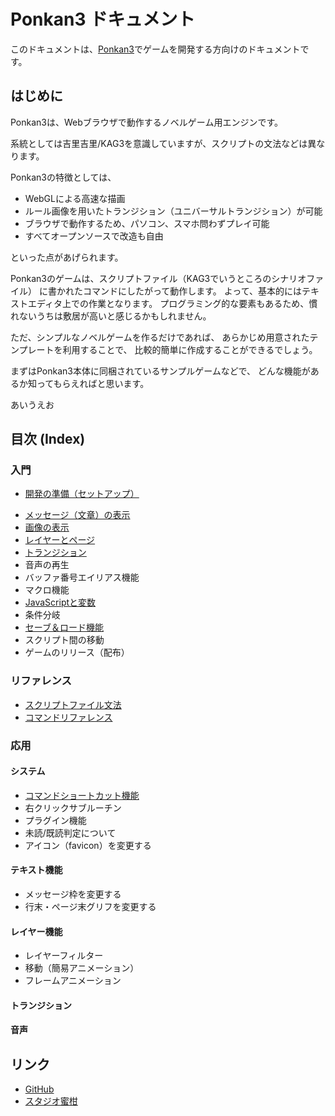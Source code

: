 # Ponkan3 ドキュメント

このドキュメントは、[Ponkan3](https://github.com/okayumoka/ponkan3)でゲームを開発する方向けのドキュメントです。

## はじめに

Ponkan3は、Webブラウザで動作するノベルゲーム用エンジンです。

系統としては吉里吉里/KAG3を意識していますが、スクリプトの文法などは異なります。

Ponkan3の特徴としては、

- WebGLによる高速な描画
- ルール画像を用いたトランジション（ユニバーサルトランジション）が可能
- ブラウザで動作するため、パソコン、スマホ問わずプレイ可能
- すべてオープンソースで改造も自由

といった点があげられます。

Ponkan3のゲームは、スクリプトファイル（KAG3でいうところのシナリオファイル）
に書かれたコマンドにしたがって動作します。
よって、基本的にはテキストエディタ上での作業となります。
プログラミング的な要素もあるため、慣れないうちは敷居が高いと感じるかもしれません。

ただ、シンプルなノベルゲームを作るだけであれば、
あらかじめ用意されたテンプレートを利用することで、
比較的簡単に作成することができるでしょう。

まずはPonkan3本体に同梱されているサンプルゲームなどで、
どんな機能があるか知ってもらえればと思います。

あいうえお

## 目次 (Index)

### 入門

- [開発の準備（セットアップ）](basic/setup.md)
<!-- - Visual Studio Code用プラグインについて -->
- [メッセージ（文章）の表示](basic/message.md)
- [画像の表示](basic/image.md)
- [レイヤーとページ](basic/layer.md)
- [トランジション](basic/trans.md)
- 音声の再生
- バッファ番号エイリアス機能
- マクロ機能
- [JavaScriptと変数](../basic/javascript.md)
- 条件分岐
- [セーブ＆ロード機能](basic/save_and_load.md)
- スクリプト間の移動
- ゲームのリリース（配布）

### リファレンス

- [スクリプトファイル文法](ref/syntax.md)
- [コマンドリファレンス](ref/command_ref.md)

### 応用

#### システム

- [コマンドショートカット機能](advanced/command_shortcut.md)
- 右クリックサブルーチン
- プラグイン機能
- 未読/既読判定について
- アイコン（favicon）を変更する

#### テキスト機能

- メッセージ枠を変更する
- 行末・ページ末グリフを変更する

#### レイヤー機能

- レイヤーフィルター
- 移動（簡易アニメーション）
- フレームアニメーション

#### トランジション

#### 音声


## リンク

- [GitHub](https://github.com/okayumoka/ponkan3)
- [スタジオ蜜柑](https://studiomikan.net/)
